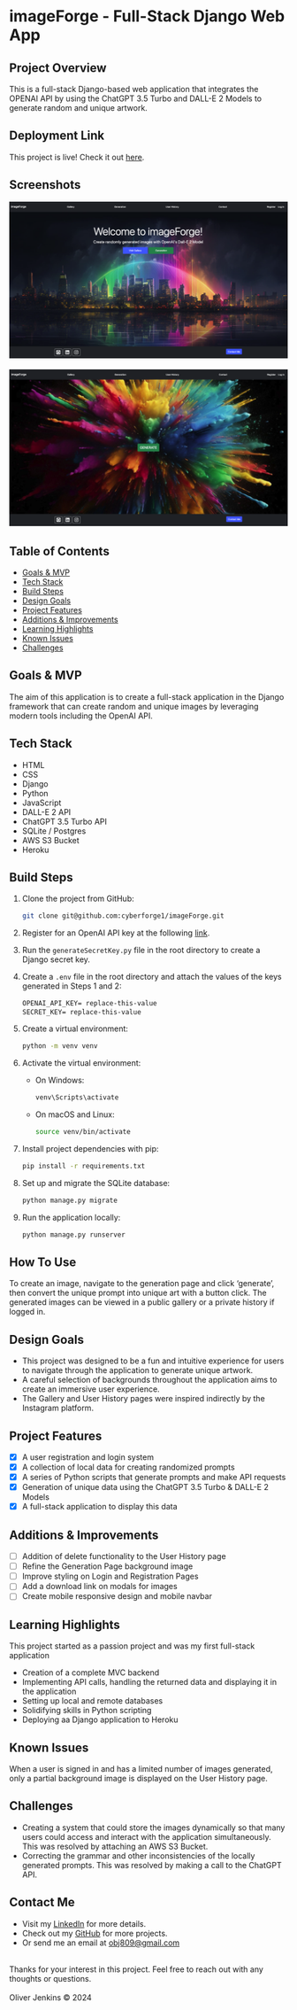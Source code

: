 # imageForge - Full-Stack Django Web App

## Project Overview
This is a full-stack Django-based web application that integrates the OPENAI API by using the ChatGPT 3.5 Turbo and DALL-E 2 Models to generate random and unique artwork.

## Deployment Link
This project is live! Check it out [here](https://imageforgelive-e87a9f628780.herokuapp.com/).

## Screenshots
![imageForge Homepage](static/backgrounds/project-screenshot.png)
<br />
<br />
![imageForge Generation](static/backgrounds/project-screenshot-2.png)

## Table of Contents
- [Goals & MVP](#goals--MVP)
- [Tech Stack](#tech-stack)
- [Build Steps](#build-steps)
- [Design Goals](#design-goals)
- [Project Features](#project-features)
- [Additions & Improvements](#additions--improvements)
- [Learning Highlights](#learning-highlights)
- [Known Issues](#known-issues)
- [Challenges](#challenges)

## Goals & MVP
The aim of this application is to create a full-stack application in the Django framework that can create random and unique images by leveraging modern tools including the OpenAI API.

## Tech Stack
- HTML
- CSS
- Django 
- Python
- JavaScript
- DALL-E 2 API
- ChatGPT 3.5 Turbo API
- SQLite / Postgres
- AWS S3 Bucket
- Heroku

## Build Steps 
1. Clone the project from GitHub:
   ```bash
   git clone git@github.com:cyberforge1/imageForge.git

2. Register for an OpenAI API key at the following [link](https://openai.com/index/openai-api/).

3. Run the `generateSecretKey.py` file in the root directory to create a Django secret key.

4. Create a `.env` file in the root directory and attach the values of the keys generated in Steps 1 and 2:

    ```plaintext
    OPENAI_API_KEY= replace-this-value
    SECRET_KEY= replace-this-value
    ```

5. Create a virtual environment:
    ```bash
    python -m venv venv
    ```

6. Activate the virtual environment:
    - On Windows:
        ```bash
        venv\Scripts\activate
        ```
    - On macOS and Linux:
        ```bash
        source venv/bin/activate
        ```

7. Install project dependencies with pip:
    ```bash
    pip install -r requirements.txt
    ```

8. Set up and migrate the SQLite database:
    ```bash
    python manage.py migrate
    ```

9. Run the application locally:
    ```bash
    python manage.py runserver
    ```

## How To Use

To create an image, navigate to the generation page and click ‘generate’, then convert the unique prompt into unique art with a button click. The generated images can be viewed in a public gallery or a private history if logged in.

## Design Goals

- This project was designed to be a fun and intuitive experience for users to navigate through the application to generate unique artwork. 
- A careful selection of backgrounds throughout the application aims to create an immersive user experience. 
- The Gallery and User History pages were inspired indirectly by the Instagram platform.

## Project Features

- [x] A user registration and login system
- [x] A collection of local data for creating randomized prompts
- [x] A series of Python scripts that generate prompts and make API requests
- [x] Generation of unique data using the ChatGPT 3.5 Turbo & DALL-E 2 Models
- [x] A full-stack application to display this data

## Additions & Improvements

- [ ] Addition of delete functionality to the User History page
- [ ] Refine the Generation Page background image
- [ ] Improve styling on Login and Registration Pages
- [ ] Add a download link on modals for images
- [ ] Create mobile responsive design and mobile navbar

## Learning Highlights

This project started as a passion project and was my first full-stack application
- Creation of a complete MVC backend
- Implementing API calls, handling the returned data and displaying it in the application
- Setting up local and remote databases
- Solidifying skills in Python scripting
- Deploying aa Django application to Heroku 

## Known Issues

When a user is signed in and has a limited number of images generated, only a partial background image is displayed on the User History page.

## Challenges

- Creating a system that could store the images dynamically so that many users could access and interact with the application simultaneously. This was resolved by attaching an AWS S3 Bucket.
- Correcting the grammar and other inconsistencies of the locally generated prompts. This was resolved by making a call to the ChatGPT API.

## Contact Me
- Visit my [LinkedIn](https://www.linkedin.com/in/obj809/) for more details.
- Check out my [GitHub](https://github.com/cyberforge1) for more projects.
- Or send me an email at obj809@gmail.com
<br />
Thanks for your interest in this project. Feel free to reach out with any thoughts or questions.
<br />
<br />
Oliver Jenkins © 2024